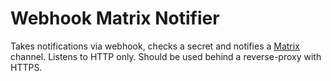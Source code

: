 # Webhook Matrix Notifier

Takes notifications via webhook, checks a secret and notifies a
[Matrix](https://matrix.org) channel. Listens to HTTP only. Should be used
behind a reverse-proxy with HTTPS.